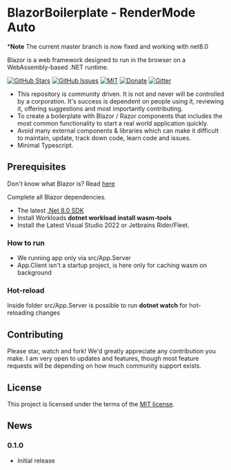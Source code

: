 # BlazorBoilerplate - RenderMode Auto

***Note** The current master branch is now fixed and working with net8.0

Blazor is a web framework designed to run in the browser on a WebAssembly-based .NET runtime.

[![GitHub Stars](https://img.shields.io/github/stars/Wreit/BlazorBoilerplate.svg)](https://github.com/Wreit/BlazorBoilerplate/stargazers)
[![GitHub Issues](https://img.shields.io/github/issues/Wreit/BlazorBoilerplate.svg)](https://github.com/Wreit/BlazorBoilerplate/issues)
[![MIT](https://img.shields.io/github/license/SamProf/MatBlazor.svg)](LICENSE)
[![Donate](https://www.paypalobjects.com/en_US/i/btn/btn_donate_SM.gif)](https://paypal.me/wreit)
[![Gitter](https://badges.gitter.im/blazorboilerplate/community.svg)](https://app.gitter.im/#/room/%23blazorboilerplate-community:gitter.im?utm_source=badge&utm_medium=badge&utm_campaign=pr-badge)

- This repository is community driven. It is not and never will be controlled by a corporation. It's success is dependent on people using it, reviewing it, offering suggestions and most importantly contributing.
- To create a boilerplate with Blazor / Razor components that includes the most common functionality to start a real world application quickly.
- Avoid many external components & libraries which can make it difficult to maintain, update, track down code, learn code and issues.
- Minimal Typescript.

## Prerequisites
Don't know what Blazor is? Read [here](https://docs.microsoft.com/en-us/aspnet/core/blazor)

Complete all Blazor dependencies.

- The latest [.Net 8.0 SDK](https://dotnet.microsoft.com/download/dotnet/8.0)
- Install Workloads **dotnet workload install wasm-tools**
- Install the Latest Visual Studio 2022 or Jetbrains Rider/Fleet.

### How to run
- We running app only via src/App.Server 
- App.Client isn't a startup project, is here only for caching wasm on background

### Hot-reload
Inside folder src/App.Server is possible to run **dotnet watch** for hot-reloading changes

## Contributing
Please star, watch and fork! We'd greatly appreciate any contribution you make. I am very open to updates and features, though most feature requests will be depending on how much community support exists. 

## License
This project is licensed under the terms of the [MIT license](LICENSE).

## News

### 0.1.0
- Initial release